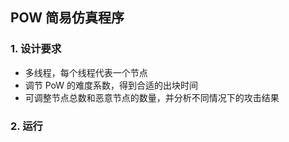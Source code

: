 ## POW 简易仿真程序
### 1. 设计要求

- 多线程，每个线程代表一个节点
- 调节 PoW 的难度系数，得到合适的出块时间
- 可调整节点总数和恶意节点的数量，并分析不同情况下的攻击结果

### 2. 运行

